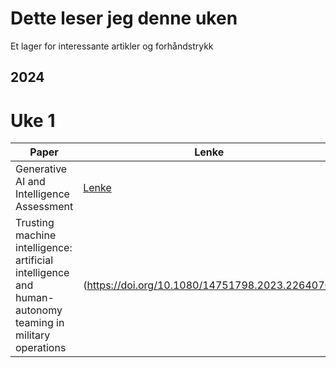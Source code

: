 # Dette leser jeg denne uken

Et lager for interessante artikler og forhåndstrykk

## 2024

# Uke 1

| **Paper** | **Lenke** |
| ------------- | ------------- |
| Generative AI and Intelligence Assessment | [Lenke](https://www.tandfonline.com/doi/full/10.1080/03071847.2023.2286775) |
| Trusting machine intelligence: artificial intelligence and human-autonomy teaming in military operations |(https://doi.org/10.1080/14751798.2023.2264070) |